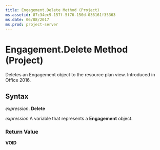 ```yaml
---
title: Engagement.Delete Method (Project)
ms.assetid: 87c34ec9-157f-5f76-150d-036161f35363
ms.date: 06/08/2017
ms.prod: project-server
---
```



# Engagement.Delete Method (Project)

Deletes an Engagement object to the resource plan view. Introduced in Office 2016.


## Syntax

 _expression_. **Delete**

 _expression_ A variable that represents a **Engagement** object.


### Return Value

 **VOID**


